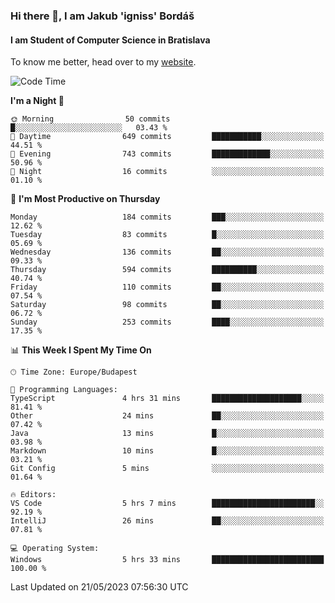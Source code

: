### Hi there 👋, I am Jakub 'igniss' Bordáš

#### I am Student of Computer Science in Bratislava
To know me better, head over to my [website](https://bordas.sk).


<!--START_SECTION:waka-->
![Code Time](http://img.shields.io/badge/Code%20Time-1%2C162%20hrs%2020%20mins-blue)

**I'm a Night 🦉** 

```text
🌞 Morning                50 commits          █░░░░░░░░░░░░░░░░░░░░░░░░   03.43 % 
🌆 Daytime                649 commits         ███████████░░░░░░░░░░░░░░   44.51 % 
🌃 Evening                743 commits         █████████████░░░░░░░░░░░░   50.96 % 
🌙 Night                  16 commits          ░░░░░░░░░░░░░░░░░░░░░░░░░   01.10 % 
```
📅 **I'm Most Productive on Thursday** 

```text
Monday                   184 commits         ███░░░░░░░░░░░░░░░░░░░░░░   12.62 % 
Tuesday                  83 commits          █░░░░░░░░░░░░░░░░░░░░░░░░   05.69 % 
Wednesday                136 commits         ██░░░░░░░░░░░░░░░░░░░░░░░   09.33 % 
Thursday                 594 commits         ██████████░░░░░░░░░░░░░░░   40.74 % 
Friday                   110 commits         ██░░░░░░░░░░░░░░░░░░░░░░░   07.54 % 
Saturday                 98 commits          ██░░░░░░░░░░░░░░░░░░░░░░░   06.72 % 
Sunday                   253 commits         ████░░░░░░░░░░░░░░░░░░░░░   17.35 % 
```


📊 **This Week I Spent My Time On** 

```text
🕑︎ Time Zone: Europe/Budapest

💬 Programming Languages: 
TypeScript               4 hrs 31 mins       ████████████████████░░░░░   81.41 % 
Other                    24 mins             ██░░░░░░░░░░░░░░░░░░░░░░░   07.42 % 
Java                     13 mins             █░░░░░░░░░░░░░░░░░░░░░░░░   03.98 % 
Markdown                 10 mins             █░░░░░░░░░░░░░░░░░░░░░░░░   03.21 % 
Git Config               5 mins              ░░░░░░░░░░░░░░░░░░░░░░░░░   01.64 % 

🔥 Editors: 
VS Code                  5 hrs 7 mins        ███████████████████████░░   92.19 % 
IntelliJ                 26 mins             ██░░░░░░░░░░░░░░░░░░░░░░░   07.81 % 

💻 Operating System: 
Windows                  5 hrs 33 mins       █████████████████████████   100.00 % 
```


 Last Updated on 21/05/2023 07:56:30 UTC
<!--END_SECTION:waka-->
